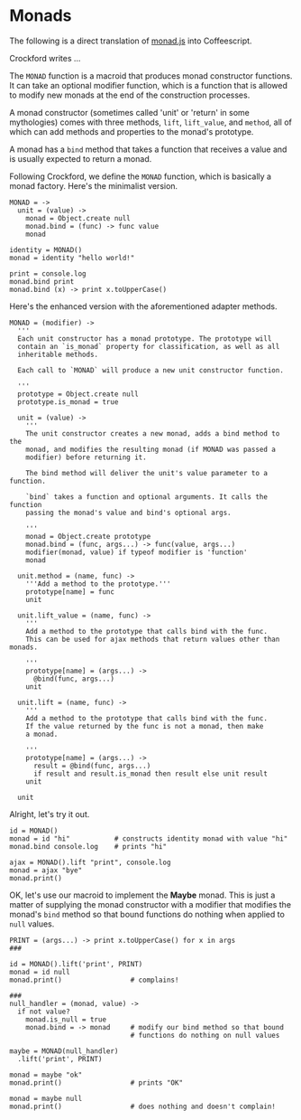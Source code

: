 Monads
======

The following is a direct translation of [monad.js](https://github.com/douglascrockford/monad) into Coffeescript.

Crockford writes ...

The `MONAD` function is a macroid that produces monad constructor functions.  It can take an optional modifier function, which is a function that is allowed to modify new monads at the end of the construction processes.

A monad constructor (sometimes called 'unit' or 'return' in some mythologies) comes with three methods, `lift`, `lift_value`, and `method`, all of which can add methods and properties to the monad's prototype.

A monad has a `bind` method that takes a function that receives a value and
is usually expected to return a monad.

Following Crockford, we define the `MONAD` function, which is basically a monad factory. Here's the minimalist version.

    MONAD = ->
      unit = (value) ->
        monad = Object.create null
        monad.bind = (func) -> func value
        monad

    identity = MONAD()
    monad = identity "hello world!"   

    print = console.log 
    monad.bind print
    monad.bind (x) -> print x.toUpperCase()


Here's the enhanced version with the aforementioned adapter methods.

    MONAD = (modifier) ->
      '''
      Each unit constructor has a monad prototype. The prototype will
      contain an `is_monad` property for classification, as well as all 
      inheritable methods.

      Each call to `MONAD` will produce a new unit constructor function.

      '''
      prototype = Object.create null
      prototype.is_monad = true

      unit = (value) ->
        '''
        The unit constructor creates a new monad, adds a bind method to the
        monad, and modifies the resulting monad (if MONAD was passed a
        modifier) before returning it.

        The bind method will deliver the unit's value parameter to a function.

        `bind` takes a function and optional arguments. It calls the function 
        passing the monad's value and bind's optional args.

        '''
        monad = Object.create prototype
        monad.bind = (func, args...) -> func(value, args...)
        modifier(monad, value) if typeof modifier is 'function'
        monad

      unit.method = (name, func) -> 
        '''Add a method to the prototype.'''
        prototype[name] = func
        unit

      unit.lift_value = (name, func) ->
        '''
        Add a method to the prototype that calls bind with the func. 
        This can be used for ajax methods that return values other than monads.
        
        '''
        prototype[name] = (args...) ->
          @bind(func, args...)
        unit

      unit.lift = (name, func) ->
        '''
        Add a method to the prototype that calls bind with the func. 
        If the value returned by the func is not a monad, then make 
        a monad.

        '''
        prototype[name] = (args...) ->
          result = @bind(func, args...)
          if result and result.is_monad then result else unit result
        unit

      unit

Alright, let's try it out.

    id = MONAD()
    monad = id "hi"           # constructs identity monad with value "hi"
    monad.bind console.log    # prints "hi"

    ajax = MONAD().lift "print", console.log
    monad = ajax "bye"
    monad.print()

OK, let's use our macroid to implement the **Maybe** monad.  This is just a matter of supplying the monad constructor with a modifier that modifies the monad's `bind` method so that bound functions do nothing when applied to `null` values.

    PRINT = (args...) -> print x.toUpperCase() for x in args
    ###

    id = MONAD().lift('print', PRINT)
    monad = id null
    monad.print()                 # complains!

    ###
    null_handler = (monad, value) ->
      if not value?
        monad.is_null = true
        monad.bind = -> monad     # modify our bind method so that bound 
                                  # functions do nothing on null values

    maybe = MONAD(null_handler)
      .lift('print', PRINT)

    monad = maybe "ok"
    monad.print()                 # prints "OK"

    monad = maybe null
    monad.print()                 # does nothing and doesn't complain!

